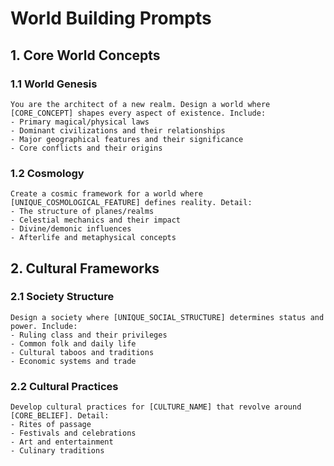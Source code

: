 # World Building Prompts

## 1. Core World Concepts

### 1.1 World Genesis
```
You are the architect of a new realm. Design a world where [CORE_CONCEPT] shapes every aspect of existence. Include:
- Primary magical/physical laws
- Dominant civilizations and their relationships
- Major geographical features and their significance
- Core conflicts and their origins
```

### 1.2 Cosmology
```
Create a cosmic framework for a world where [UNIQUE_COSMOLOGICAL_FEATURE] defines reality. Detail:
- The structure of planes/realms
- Celestial mechanics and their impact
- Divine/demonic influences
- Afterlife and metaphysical concepts
```

## 2. Cultural Frameworks

### 2.1 Society Structure
```
Design a society where [UNIQUE_SOCIAL_STRUCTURE] determines status and power. Include:
- Ruling class and their privileges
- Common folk and daily life
- Cultural taboos and traditions
- Economic systems and trade
```

### 2.2 Cultural Practices
```
Develop cultural practices for [CULTURE_NAME] that revolve around [CORE_BELIEF]. Detail:
- Rites of passage
- Festivals and celebrations
- Art and entertainment
- Culinary traditions
```
